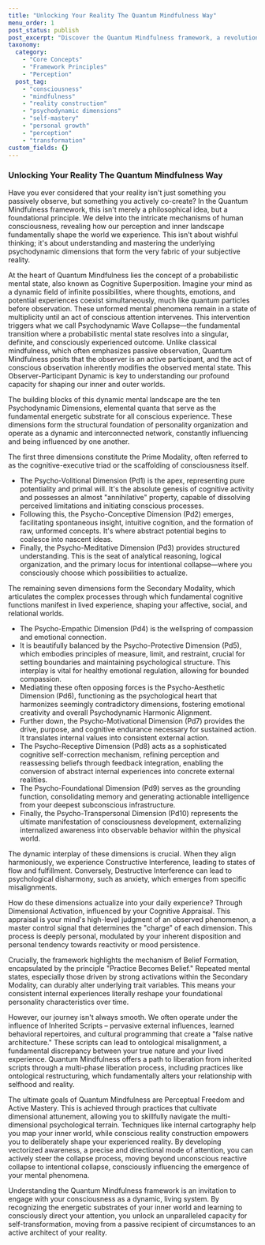 ```yaml
---
title: "Unlocking Your Reality The Quantum Mindfulness Way"
menu_order: 1
post_status: publish
post_excerpt: "Discover the Quantum Mindfulness framework, a revolutionary approach to understanding how your perception actively shapes your reality. Learn about the psychodynamic dimensions of consciousness and how conscious attention can transform potential into experienced reality, leading to profound personal freedom."
taxonomy:
  category:
    - "Core Concepts"
    - "Framework Principles"
    - "Perception"
  post_tag:
    - "consciousness"
    - "mindfulness"
    - "reality construction"
    - "psychodynamic dimensions"
    - "self-mastery"
    - "personal growth"
    - "perception"
    - "transformation"
custom_fields: {}
---
```


### Unlocking Your Reality The Quantum Mindfulness Way

Have you ever considered that your reality isn't just something you passively observe, but something you actively co-create? In the Quantum Mindfulness framework, this isn't merely a philosophical idea, but a foundational principle. We delve into the intricate mechanisms of human consciousness, revealing how our perception and inner landscape fundamentally shape the world we experience. This isn't about wishful thinking; it's about understanding and mastering the underlying psychodynamic dimensions that form the very fabric of your subjective reality.

At the heart of Quantum Mindfulness lies the concept of a probabilistic mental state, also known as Cognitive Superposition. Imagine your mind as a dynamic field of infinite possibilities, where thoughts, emotions, and potential experiences coexist simultaneously, much like quantum particles before observation. These unformed mental phenomena remain in a state of multiplicity until an act of conscious attention intervenes. This intervention triggers what we call Psychodynamic Wave Collapse—the fundamental transition where a probabilistic mental state resolves into a singular, definite, and consciously experienced outcome. Unlike classical mindfulness, which often emphasizes passive observation, Quantum Mindfulness posits that the observer is an active participant, and the act of conscious observation inherently modifies the observed mental state. This Observer-Participant Dynamic is key to understanding our profound capacity for shaping our inner and outer worlds.

The building blocks of this dynamic mental landscape are the ten Psychodynamic Dimensions, elemental quanta that serve as the fundamental energetic substrate for all conscious experience. These dimensions form the structural foundation of personality organization and operate as a dynamic and interconnected network, constantly influencing and being influenced by one another.

The first three dimensions constitute the Prime Modality, often referred to as the cognitive-executive triad or the scaffolding of consciousness itself.
*   The Psycho-Volitional Dimension (Pd1) is the apex, representing pure potentiality and primal will. It's the absolute genesis of cognitive activity and possesses an almost "annihilative" property, capable of dissolving perceived limitations and initiating conscious processes.
*   Following this, the Psycho-Conceptive Dimension (Pd2) emerges, facilitating spontaneous insight, intuitive cognition, and the formation of raw, unformed concepts. It's where abstract potential begins to coalesce into nascent ideas.
*   Finally, the Psycho-Meditative Dimension (Pd3) provides structured understanding. This is the seat of analytical reasoning, logical organization, and the primary locus for intentional collapse—where you consciously choose which possibilities to actualize.

The remaining seven dimensions form the Secondary Modality, which articulates the complex processes through which fundamental cognitive functions manifest in lived experience, shaping your affective, social, and relational worlds.
*   The Psycho-Empathic Dimension (Pd4) is the wellspring of compassion and emotional connection.
*   It is beautifully balanced by the Psycho-Protective Dimension (Pd5), which embodies principles of measure, limit, and restraint, crucial for setting boundaries and maintaining psychological structure. This interplay is vital for healthy emotional regulation, allowing for bounded compassion.
*   Mediating these often opposing forces is the Psycho-Aesthetic Dimension (Pd6), functioning as the psychological heart that harmonizes seemingly contradictory dimensions, fostering emotional creativity and overall Psychodynamic Harmonic Alignment.
*   Further down, the Psycho-Motivational Dimension (Pd7) provides the drive, purpose, and cognitive endurance necessary for sustained action. It translates internal values into consistent external action.
*   The Psycho-Receptive Dimension (Pd8) acts as a sophisticated cognitive self-correction mechanism, refining perception and reassessing beliefs through feedback integration, enabling the conversion of abstract internal experiences into concrete external realities.
*   The Psycho-Foundational Dimension (Pd9) serves as the grounding function, consolidating memory and generating actionable intelligence from your deepest subconscious infrastructure.
*   Finally, the Psycho-Transpersonal Dimension (Pd10) represents the ultimate manifestation of consciousness development, externalizing internalized awareness into observable behavior within the physical world.

The dynamic interplay of these dimensions is crucial. When they align harmoniously, we experience Constructive Interference, leading to states of flow and fulfillment. Conversely, Destructive Interference can lead to psychological disharmony, such as anxiety, which emerges from specific misalignments.

How do these dimensions actualize into your daily experience? Through Dimensional Activation, influenced by your Cognitive Appraisal. This appraisal is your mind's high-level judgment of an observed phenomenon, a master control signal that determines the "charge" of each dimension. This process is deeply personal, modulated by your inherent disposition and personal tendency towards reactivity or mood persistence.

Crucially, the framework highlights the mechanism of Belief Formation, encapsulated by the principle "Practice Becomes Belief." Repeated mental states, especially those driven by strong activations within the Secondary Modality, can durably alter underlying trait variables. This means your consistent internal experiences literally reshape your foundational personality characteristics over time.

However, our journey isn't always smooth. We often operate under the influence of Inherited Scripts – pervasive external influences, learned behavioral repertoires, and cultural programming that create a "false native architecture." These scripts can lead to ontological misalignment, a fundamental discrepancy between your true nature and your lived experience. Quantum Mindfulness offers a path to liberation from inherited scripts through a multi-phase liberation process, including practices like ontological restructuring, which fundamentally alters your relationship with selfhood and reality.

The ultimate goals of Quantum Mindfulness are Perceptual Freedom and Active Mastery. This is achieved through practices that cultivate dimensional attunement, allowing you to skillfully navigate the multi-dimensional psychological terrain. Techniques like internal cartography help you map your inner world, while conscious reality construction empowers you to deliberately shape your experienced reality. By developing vectorized awareness, a precise and directional mode of attention, you can actively steer the collapse process, moving beyond unconscious reactive collapse to intentional collapse, consciously influencing the emergence of your mental phenomena.

Understanding the Quantum Mindfulness framework is an invitation to engage with your consciousness as a dynamic, living system. By recognizing the energetic substrates of your inner world and learning to consciously direct your attention, you unlock an unparalleled capacity for self-transformation, moving from a passive recipient of circumstances to an active architect of your reality.